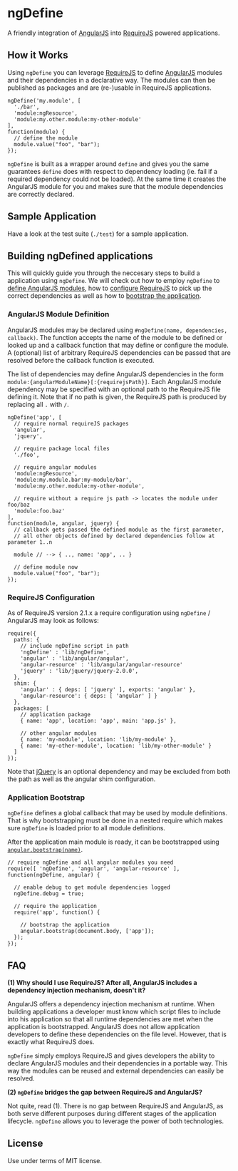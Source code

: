 ngDefine
========

A friendly integration of [AngularJS](http://angularjs.org/) into [RequireJS](http://requirejs.org/) powered applications.


How it Works
------------

Using `ngDefine` you can leverage [RequireJS](http://requirejs.org/) to define [AngularJS](http://angularjs.org/) modules and their dependencies in a declarative way. The modules can then be published as packages and are (re-)usable in RequireJS applications.

    ngDefine('my.module', [
      './bar',
      'module:ngResource',
      'module:my.other.module:my-other-module'
    ],
    function(module) {
      // define the module
      module.value("foo", "bar");
    });

`ngDefine` is built as a wrapper around `define` and gives you the same guarantees `define` does with respect to dependency loading (ie. fail if a required dependency could not be loaded). 
At the same time it creates the AngularJS module for you and makes sure that the module dependencies are correctly declared.


Sample Application
------------------

Have a look at the test suite (`./test`) for a sample application. 


Building ngDefined applications
-------------------------------

This will quickly guide you through the neccesary steps to build a application using `ngDefine`. 
We will check out how to employ `ngDefine` to [define AngularJS modules](#AngularJS-Module-Definition), how to [configure RequireJS](#RequireJS-Configuration) to pick up the correct dependencies as well as how to [bootstrap the application](#Application-Bootstrap).


### AngularJS Module Definition

AngularJS modules may be declared using `#ngDefine(name, dependencies, callback)`. 
The function accepts the name of the module to be defined or looked up and a callback function that may define or configure the module.
A (optional) list of arbitrary RequireJS dependencies can be passed that are resolved before the callback function is executed.

The list of dependencies may define AngularJS dependencies in the form `module:{angularModuleName}[:{requirejsPath}]`. 
Each AngularJS module dependency may be specified with an optional path to the RequireJS file defining it. 
Note that if no path is given, the RequireJS path is produced by replacing all `.` with `/`. 

    ngDefine('app', [
      // require normal requireJS packages
      'angular',
      'jquery',

      // require package local files
      './foo',

      // require angular modules
      'module:ngResource',
      'module:my.module.bar:my-module/bar',
      'module:my.other.module:my-other-module',

      // require without a require js path -> locates the module under foo/baz
      'module:foo.baz'
    ],
    function(module, angular, jquery) {
      // callback gets passed the defined module as the first parameter, 
      // all other objects defined by declared dependencies follow at parameter 1..n

      module // --> { .., name: 'app', .. }

      // define module now
      module.value("foo", "bar");
    });


### RequireJS Configuration

As of RequireJS version 2.1.x a require configuration using `ngDefine` / AngularJS may look as follows:

    require({
      paths: {
        // include ngDefine script in path
        'ngDefine' : 'lib/ngDefine', 
        'angular' : 'lib/angular/angular',
        'angular-resource' : 'lib/angular/angular-resource'
        'jquery' : 'lib/jquery/jquery-2.0.0',
      },
      shim: {
        'angular' : { deps: [ 'jquery' ], exports: 'angular' },
        'angular-resource': { deps: [ 'angular' ] }
      },
      packages: [
        // application package
        { name: 'app', location: 'app', main: 'app.js' },

        // other angular modules
        { name: 'my-module', location: 'lib/my-module' },
        { name: 'my-other-module', location: 'lib/my-other-module' }
      ]
    });

Note that [jQuery](http://jquery.com/) is an optional dependency and may be excluded from both the path as well as the angular shim configuration. 


### Application Bootstrap

`ngDefine` defines a global callback that may be used by module definitions. 
That is why bootstrapping must be done in a nested require which makes sure `ngDefine` is loaded prior to all module definitions.

After the application main module is ready, it can be bootstrapped using [`angular.bootstrap(name)`](http://docs.angularjs.org/api/angular.bootstrap).

    // require ngDefine and all angular modules you need
    require([ 'ngDefine', 'angular', 'angular-resource' ], function(ngDefine, angular) {

      // enable debug to get module dependencies logged
      ngDefine.debug = true;

      // require the application
      require('app', function() {

        // bootstrap the application
        angular.bootstrap(document.body, ['app']);
      });
    });


FAQ
---

**(1) Why should I use RequireJS? After all, AngularJS includes a dependency injection mechanism, doesn't it?**

AngularJS offers a dependency injection mechanism at runtime. 
When building applications a developer must know which script files to include into his application so that all runtime dependencies are met when the application is bootstrapped. 
AngularJS does not allow application developers to define these dependencies on the file level. 
However, that is exactly what RequireJS does. 

`ngDefine` simply employs RequireJS and gives developers the ability to declare AngularJS modules and their dependencies in a portable way. 
This way the modules can be reused and external dependencies can easily be resolved.

**(2) `ngDefine` bridges the gap between RequireJS and AngularJS?**

Not quite, read (1). There is no gap between RequireJS and AngularJS, as both serve different purposes during different stages of the application lifecycle. 
`ngDefine` allows you to leverage the power of both technologies. 


License
-------

Use under terms of MIT license.